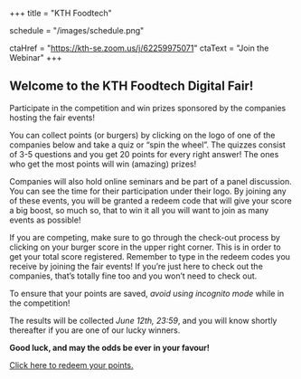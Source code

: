 +++
title = "KTH Foodtech"

schedule = "/images/schedule.png"

ctaHref = "https://kth-se.zoom.us/j/62259975071"
ctaText = "Join the Webinar"
+++

## Welcome to the KTH Foodtech Digital Fair!

Participate in the competition and win prizes sponsored by the companies hosting the fair events!

You can collect points (or burgers) by clicking on the logo of one of the companies below and take
a quiz or “spin the wheel”. The quizzes consist of 3-5 questions and you get 20 points for every
right answer! The ones who get the most points will win (amazing) prizes!

Companies will also hold online seminars and be part of a panel discussion. You can see the time
for their participation under their logo. By joining any of these events, you will be granted a
redeem code that will give your score a big boost, so much so, that to win it all you will want
to join as many events as possible!

If you are competing, make sure to go through the check-out process by clicking on your burger
score in the upper right corner. This is in order to get your total score registered. Remember
to type in the redeem codes you receive by joining the fair events! If you’re just here to check
out the companies, that’s totally fine too and you won’t need to check out.

To ensure that your points are saved, *avoid using incognito mode* while in the competition!

The results will be collected *June 12th, 23:59*, and you will know shortly thereafter if you are one of our lucky winners.

**Good luck, and may the odds be ever in your favour!**

[Click here to redeem your points.](/checkout)
